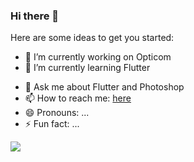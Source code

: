 ### Hi there 👋

Here are some ideas to get you started:

- 🔭 I’m currently working on Opticom
- 🌱 I’m currently learning Flutter
<!-- - 👯 I’m looking to collaborate on  -->
<!-- - 🤔 I’m looking for help with ... -->
- 💬 Ask me about Flutter and Photoshop
- 📫 How to reach me: [here](https://taplink.cc/saidikrom)
- 😄 Pronouns: ...
- ⚡ Fun fact: ...

<img src="https://github-readme-stats.vercel.app/api?username=Saidikrom&&show_icons=true&title_color=ffffff&icon_color=bb2acf&text_color=daf7dc&bg_color=151515">

